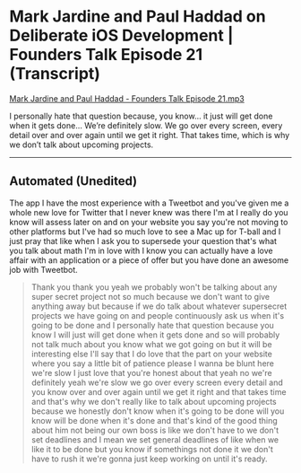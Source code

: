 # Mark Jardine and Paul Haddad on Deliberate iOS Development | Founders Talk Episode 21 (Transcript)
<a href='Mark%20Jardine%20and%20Paul%20Haddad%20-%20Founders%20Talk%20Episode%2021.mp3'>Mark Jardine and Paul Haddad - Founders Talk Episode 21.mp3</a>

I personally hate that question because, you know… it just will get done when it gets done… We’re definitely slow. We go over every screen, every detail over and over again until we get it right. That takes time, which is why we don’t talk about upcoming projects.

- - - -
## Automated (Unedited)
The app I have the most experience with a Tweetbot and you've given me a whole new love for Twitter that I never knew was there I'm at I really do you know will assess later on and on your website you say you're not moving to other platforms but I've had so much love to see a Mac up for T-ball and I just pray that like when I ask you to supersede your question that's what you talk about math I'm in love with I know you can actually have a love affair with an application or a piece of offer but you have done an awesome job with Tweetbot.

> Thank you thank you yeah we probably won't be talking about any super secret project not so much because we don't want to give anything away but because if we do talk about whatever supersecret projects we have going on and people continuously ask us when it's going to be done and I personally hate that question because you know I will just will get done when it gets done and so will probably not talk much about you know what we got going on but it will be interesting else I'll say that I do love that the part on your website where you say a little bit of patience please I wanna be blunt here we're slow I just love that you're honest about that yeah no we're definitely yeah we're slow we go over every screen every detail and you know over and over again until we get it right and that takes time and that's why we don't really like to talk about upcoming projects because we honestly don't know when it's going to be done will you know will be done when it's done and that's kind of the good thing about him not being our own boss is like we don't have to we don't set deadlines and I mean we set general deadlines of like when we like it to be done but you know if somethings not done it we don't have to rush it we're gonna just keep working on until it's ready.  
